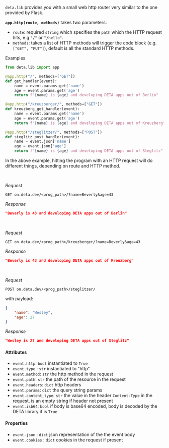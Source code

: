 
`deta.lib` provides you with a small web http router very similar to the one provided by Flask.


**`app.http(route, methods)`** takes two parameters:

* `route`: required `string` which specifies the `path` which the HTTP request hits, e.g `"/"` or `"/hello"`.
* `methods`: takes a list of HTTP methods will trigger the code block (e.g. `["GET", "PUT"]`), default is all the standard HTTP methods.

Examples

```python
from deta.lib import app

@app.http("/", methods=["GET"])
def get_handler(event):
    name = event.params.get('name')
    age = event.params.get('age')
    return f"{name} is {age} and developing DETA apps out of Berlin"
```

```python
@app.http("/kreuzberger/", methods=["GET"])
def kreuzberg_get_handler(event):
    name = event.params.get('name')
    age = event.params.get('age')
    return f"{name} is {age} and developing DETA apps out of Kreuzberg"

@app.http("/steglitzer/", methods=["POST"])
def steglitz_post_handler(event):
    name = event.json['name']
    age = event.json['age']
    return f"{name} is {age} and developing DETA apps out of Steglitz"
```

In the above example, hitting the program with an HTTP request will do different things, depending on route and HTTP method.

<br />

*Request*
```shell
GET on.deta.dev/<prog_path>/?name=Beverly&age=43
```

*Response*
```json
"Beverly is 43 and developing DETA apps out of Berlin"
```

<br />

*Request*
```shell
GET on.deta.dev/<prog_path>/kreuzberger/?name=Beverly&age=43
```

*Response*
```json
"Beverly is 43 and developing DETA apps out of Kreuzberg"
```

<br />

*Request*
```shell
POST on.deta.dev/<prog_path>/steglitzer/
```

with payload:
```json
{
    "name": "Wesley",
    "age": 27
}
```

*Response*
```json
"Wesley is 27 and developing DETA apps out of Steglitz"
```


#### Attributes
- `event.http`: `bool` instantiated to `True`
- `event.type` : `str` instantiated to "http"
- `event.method`: `str` the http method in the request 
- `event.path`: `str` the path of the resource in the request
- `event.headers`: `dict` http headers  
- `event.params`: `dict` the query string params
- `event.content_type`: `str` the value in the header `Content-Type` in the request, is an empty string if header not present
- `event.isb64`: `bool` if body is base64 encoded, body is decoded by the DETA library if is `True`

#### Properties
- `event.json` : `dict` json representation of the the event body
- `event.cookies` : `dict` cookies in the request if present